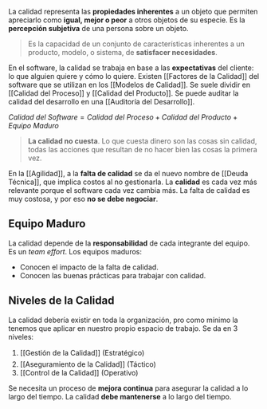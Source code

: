 La calidad representa las **propiedades inherentes** a un objeto que permiten apreciarlo como **igual, mejor o peor** a otros objetos de su especie. Es la **percepción subjetiva** de una persona sobre un objeto.

> Es la capacidad de un conjunto de características inherentes a un producto, modelo, o sistema, de **satisfacer necesidades**.

En el software, la calidad se trabaja en base a las **expectativas** del cliente: lo que alguien quiere y cómo lo quiere. Existen [[Factores de la Calidad]] del software que se utilizan en los [[Modelos de Calidad]]. Se suele dividir en [[Calidad del Proceso]] y [[Calidad del Producto]]. Se puede auditar la calidad del desarrollo en una [[Auditoría del Desarrollo]].

$Calidad \ del \ Software = Calidad \ del \ Proceso + Calidad \ del \ Producto + Equipo \ Maduro$

> **La calidad no cuesta**. Lo que cuesta dinero son las cosas sin calidad, todas las acciones que resultan de no hacer bien las cosas la primera vez.

En la [[Agilidad]], a la **falta de calidad** se da el nuevo nombre de [[Deuda Técnica]], que implica costos al no gestionarla. La **calidad** es cada vez más relevante porque el software cada vez cambia más. La falta de calidad es muy costosa, y por eso **no se debe negociar**.

## Equipo Maduro

La calidad depende de la **responsabilidad** de cada integrante del equipo. Es un _team effort_. Los equipos maduros:

- Conocen el impacto de la falta de calidad.
- Conocen las buenas prácticas para trabajar con calidad.

## Niveles de la Calidad

La calidad debería existir en toda la organización, pro como mínimo la tenemos que aplicar en nuestro propio espacio de trabajo. Se da en 3 niveles:

1. [[Gestión de la Calidad]] (Estratégico)
2. [[Aseguramiento de la Calidad]] (Táctico)
3. [[Control de la Calidad]] (Operativo)

Se necesita un proceso de **mejora continua** para asegurar la calidad a lo largo del tiempo. La calidad **debe mantenerse** a lo largo del tiempo.
